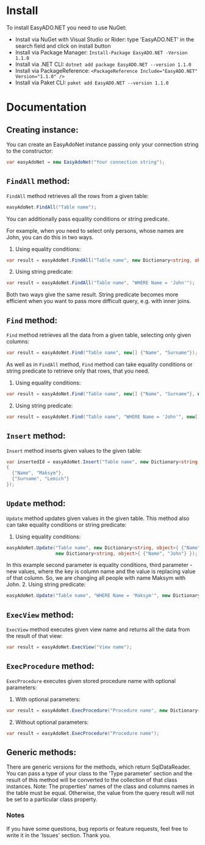 # Install
To install EasyADO.NET you need to use NuGet:
* Install via NuGet with Visual Studio or Rider: type 'EasyADO.NET' in the search field and click on install button
* Install via Package Manager: `Install-Package EasyADO.NET -Version 1.1.0`
* Install via .NET CLI: `dotnet add package EasyADO.NET --version 1.1.0`
* Install via PackageReference: `<PackageReference Include="EasyADO.NET" Version="1.1.0" />`
* Install via Paket CLI: `paket add EasyADO.NET --version 1.1.0`

# Documentation
## Creating instance:
You can create an EasyAdoNet instance passing only your connection string to the constructor:
```C#
var easyAdoNet = new EasyAdoNet("Your connection string");
```
## `FindAll` method:
`FindAll` method retrieves all the rows from a given table:
```C#
easyAdoNet.FindAll("Table name");
```

You can additionally pass equality conditions or string predicate.

For example, when you need to select only persons, whose names are John, you can do this in two ways.
1. Using equality conditions:
```C#
var result = easyAdoNet.FindAll("Table name", new Dictionary<string, object>{ {"Name", "John"} });
```
2. Using string predicate:
```C#
var result = easyAdoNet.FindAll("Table name", "WHERE Name = 'John'");
```
Both two ways give the same result. String predicate becomes more efficient when you want to pass more difficult query, e.g.
with inner joins.

## `Find` method:
`Find` method retrieves all the data from a given table, selecting only given columns:
```C#
var result = easyAdoNet.Find("Table name", new[] {"Name", "Surname"});
```

As well as in `FindAll` method, `Find` method can take equality conditions or string predicate to retrieve only that rows, that
you need.
1. Using equality conditions:
```C#
var result = easyAdoNet.Find("Table name", new[] {"Name", "Surname"}, new Dictionary<string, object>{ {"Name", "John"} });
```
2. Using string predicate:
```C#
var result = easyAdoNet.Find("Table name", "WHERE Name = 'John'", new[] {"Name", "Surname"});
```

## `Insert` method:
`Insert` method inserts given values to the given table:
```C#
var insertedId = easyAdoNet.Insert("Table name", new Dictionary<string, object>
{ 
  {"Name", "Maksym"},
  {"Surname", "Lemich"}
});
```

## `Update` method:
`Update` method updates given values in the given table. This method also can take equality conditions or string predicate:
1. Using equality conditions:
```C#
easyAdoNet.Update("Table name", new Dictionary<string, object>{ {"Name", "Maksym"} }, 
                  new Dictionary<string, object>{ {"Name", "John"} });
```
In this example second parameter is equality conditions, third parameter - new values, where the key is column name and the 
value is replacing value of that column. So, we are changing all people with name Maksym with John.
2. Using string predicate:
```C#
easyAdoNet.Update("Table name", "WHERE Name = 'Maksym'", new Dictionary<string, object>{ {"Name", "John"} });
```

## `ExecView` method:
`ExecView` method executes given view name and returns all the data from the result of that view:
```C#
var result = easyAdoNet.ExecView("View name");
```

## `ExecProcedure` method:
`ExecProcedure` executes given stored procedure name with optional parameters:
1. With optional parameters:
```C#
var result = easyAdoNet.ExecProcedure("Procedure name", new Dictionary<string, object>{ {"Name", "Maksym"} });
```
2. Without optional parameters:
```C#
var result = easyAdoNet.ExecProcedure("Procedure name");
```

## Generic methods:
There are generic versions for the methods, which return SqlDataReader. You can pass a type of your class to the 'Type parameter' section and the result of this method will be converted to the collection of that class instances.
Note: The properties' names of the class and columns names in the table must be equal. Otherwise, the value from the query result will not be set to a particular class property.

### Notes
If you have some questions, bug reports or feature requests, feel free to write it in the 'Issues' section.
Thank you.
